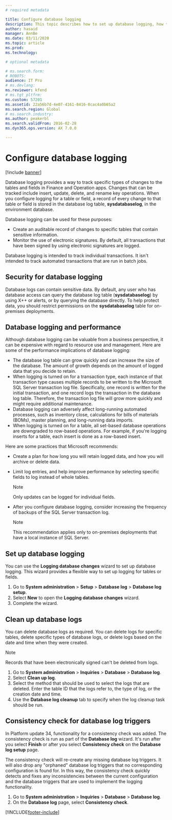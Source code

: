 ```yaml
---
# required metadata

title: Configure database logging
description: This topic describes how to set up database logging, how to manage security and performance, and how to clean up database logs.
author: hasaid
manager: AnnBe
ms.date: 03/11/2020
ms.topic: article
ms.prod: 
ms.technology: 

# optional metadata

# ms.search.form: 
# ROBOTS: 
audience: IT Pro
# ms.devlang: 
ms.reviewer: kfend
# ms.tgt_pltfrm: 
ms.custom: 57201
ms.assetid: 22a56b7d-4e07-4161-8416-0cac4a0b65a2
ms.search.region: Global
# ms.search.industry: 
ms.author: peakerbl
ms.search.validFrom: 2016-02-28
ms.dyn365.ops.version: AX 7.0.0

---
```


# Configure database logging

[!include [banner](../includes/banner.md)]

Database logging provides a way to track specific types of changes to the tables and fields in Finance and Operation apps. Changes that can be tracked include insert, update, delete, and rename key operations. When you configure logging for a table or field, a record of every change to that table or field is stored in the database log table, **sysdatabaselog**, in the environment database.

Database logging can be used for these purposes:

- Create an auditable record of changes to specific tables that contain sensitive information.
- Monitor the use of electronic signatures. By default, all transactions that have been signed by using electronic signatures are logged.

Database logging is intended to track individual transactions. It isn't intended to track automated transactions that are run in batch jobs.

## Security for database logging

Database logs can contain sensitive data. By default, any user who has database access can query the database log table (**sysdatabaselog**) by using X++ or alerts, or by querying the database directly. To help protect data, you should restrict permissions on the **sysdatabaselog** table for on-premises deployments.

## Database logging and performance

Although database logging can be valuable from a business perspective, it can be expensive with regard to resource use and management. Here are some of the performance implications of database logging:

- The database log table can grow quickly and can increase the size of the database. The amount of growth depends on the amount of logged data that you decide to retain.
- When logging is turned on for a transaction type, each instance of that transaction type causes multiple records to be written to the Microsoft SQL Server transaction log file. Specifically, one record is written for the initial transaction, and one record logs the transaction in the database log table. Therefore, the transaction log file will grow more quickly and might require additional maintenance.
- Database logging can adversely affect long-running automated processes, such as inventory close, calculations for bills of materials (BOMs), master planning, and long-running data imports.
- When logging is turned on for a table, all set-based database operations are downgraded to row-based operations. For example, if you're logging inserts for a table, each insert is done as a row-based insert.

Here are some practices that Microsoft recommends:

- Create a plan for how long you will retain logged data, and how you will archive or delete data.
- Limit log entries, and help improve performance by selecting specific fields to log instead of whole tables.

    > [!NOTE]
    > Only updates can be logged for individual fields.

- After you configure database logging, consider increasing the frequency of backups of the SQL Server transaction log.

    > [!NOTE]
    > This recommendation applies only to on-premises deployments that have a local instance of SQL Server.

## Set up database logging

You can use the **Logging database changes** wizard to set up database logging. This wizard provides a flexible way to set up logging for tables or fields.

1. Go to **System administration** \> **Setup** \> **Database log** \> **Database log setup**.
2. Select **New** to open the **Logging database changes** wizard.
3. Complete the wizard.

## Clean up database logs

You can delete database logs as required. You can delete logs for specific tables, delete specific types of database logs, or delete logs based on the date and time when they were created.

> [!NOTE]
> Records that have been electronically signed can't be deleted from logs.

1. Go to **System administration** \> **Inquiries** \> **Database** \> **Database log**.
2. Select **Clean up log**.
3. Select the method that should be used to select the logs that are deleted. Enter the table ID that the logs refer to, the type of log, or the creation date and time.
4. Use the **Database log cleanup** tab to specify when the log cleanup task should be run.

## Consistency check for database log triggers

In Platform update 34, functionality for a consistency check was added. The consistency check is run as part of the **Database log** wizard. It's run after you select **Finish** or after you select **Consistency check** on the **Database log setup** page.

The consistency check will re-create any missing database log triggers. It will also drop any "orphaned" database log triggers that no corresponding configuration is found for. In this way, the consistency check quickly detects and fixes any inconsistencies between the current configuration and the database triggers that are used to implement the logging functionality.

1. Go to **System administration** \> **Inquiries** \> **Database** \> **Database log**.
2. On the **Database log** page, select **Consistency check**.


[!INCLUDE[footer-include](../../../includes/footer-banner.md)]